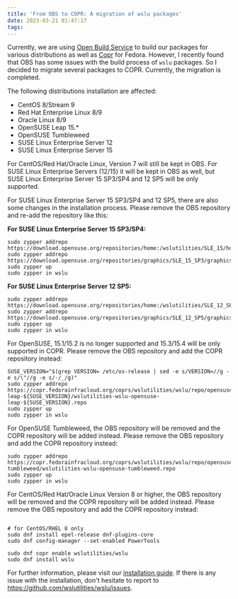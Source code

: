 ```yaml
---
title: 'From OBS to COPR: A migration of wslu packages'
date: 2023-03-21 01:47:17
tags:
---
```



Currently, we are using [Open Build Service](https://openbuildservice.org/) to build our packages for various distributions as well as [Copr](https://copr.fedorainfracloud.org/) for Fedora. However, I recently found that OBS has some issues with the build process of `wslu` packages. So I decided to migrate several packages to COPR. Currently, the migration is completed.

The following distributions installation are affected:
- CentOS 8/Stream 9
- Red Hat Enterprise Linux 8/9
- Oracle Linux 8/9
- OpenSUSE Leap 15.*
- OpenSUSE Tumbleweed
- SUSE Linux Enterprise Server 12
- SUSE Linux Enterprise Server 15

For CentOS/Red Hat/Oracle Linux, Version 7 will still be kept in OBS. For SUSE Linux Enterprise Servers (12/15) it will be kept in OBS as well, but SUSE Linux Enterprise Server 15 SP3/SP4 and 12 SP5 will be only supported.

For SUSE Linux Enterprise Server 15 SP3/SP4 and 12 SP5, there are also some changes in the installation process. Please remove the OBS repository and re-add the repository like this:

**For SUSE Linux Enterprise Server 15 SP3/SP4:**

```
sudo zypper addrepo https://download.opensuse.org/repositories/home:/wslutilities/SLE_15/home:wslutilities.repo
sudo zypper addrepo https://download.opensuse.org/repositories/graphics/SLE_15_SP3/graphics.repo
sudo zypper up
sudo zypper in wslu
```

**For SUSE Linux Enterprise Server 12 SP5:**

```
sudo zypper addrepo https://download.opensuse.org/repositories/home:/wslutilities/SLE_12_SP5/home:wslutilities.repo
sudo zypper addrepo https://download.opensuse.org/repositories/graphics/SLE_12_SP5/graphics.repo
sudo zypper up
sudo zypper in wslu
```


For OpenSUSE, 15.1/15.2 is no longer supported and 15.3/15.4 will be only supported in COPR. Please remove the OBS repository and add the COPR repository instead:

```
SUSE_VERSION="$(grep VERSION= /etc/os-release | sed -e s/VERSION=//g -e s/\"//g -e s/-/_/g)"
sudo zypper addrepo https://copr.fedorainfracloud.org/coprs/wslutilities/wslu/repo/opensuse-leap-${SUSE_VERSION}/wslutilities-wslu-opensuse-leap-${SUSE_VERSION}.repo
sudo zypper up
sudo zypper in wslu
```

For OpenSUSE Tumbleweed, the OBS repository will be removed and the COPR repository will be added instead. Please remove the OBS repository and add the COPR repository instead:

```
sudo zypper addrepo https://copr.fedorainfracloud.org/coprs/wslutilities/wslu/repo/opensuse-tumbleweed/wslutilities-wslu-opensuse-tumbleweed.repo
sudo zypper up
sudo zypper in wslu
```

For CentOS/Red Hat/Oracle Linux Version 8 or higher, the OBS repository will be removed and the COPR repository will be added instead. Please remove the OBS repository and add the COPR repository instead:

```

# for CentOS/RHEL 8 only
sudo dnf install epel-release dnf-plugins-core
sudo dnf config-manager --set-enabled PowerTools

sudo dnf copr enable wslutilities/wslu
sudo dnf install wslu
```

For further information, please visit our [installation guide](https://wslutiliti.es/wslu/install.html). If there is any issue with the installation, don't hesitate to report to <https://github.com/wslutilities/wslu/issues>.

